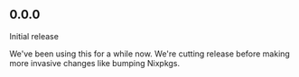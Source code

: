 ## 0.0.0

Initial release

We've been using this for a while now.
We're cutting release before making more invasive changes like bumping Nixpkgs.
